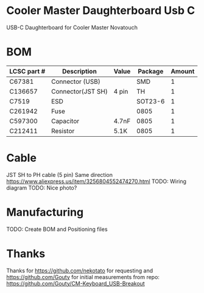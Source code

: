 # Cooler Master Daughterboard Usb C
USB-C Daughterboard for Cooler Master Novatouch

# BOM

| LCSC part # | Description        | Value | Package  | Amount |
| ----------- | ------------------ | ----- | -------- | ------ |
| C67381      | Connector (USB)    |       | SMD      | 1      |
| C136657     | Connector(JST SH)  | 4 pin | TH       | 1      |
| C7519       | ESD              |       | SOT23-6  | 1      |
| C261942     | Fuse             |       | 0805     | 1      |
| C597300     | Capacitor        | 4.7nF | 0805     | 1      |
| C212411     | Resistor         | 5.1K  | 0805     | 1      |

# Cable
JST SH to PH cable (5 pin) Same direction
https://www.aliexpress.us/item/3256804552474270.html
TODO: Wiring diagram
TODO: Nice photo?

# Manufacturing
TODO: Create BOM and Positioning files

# Thanks
Thanks for https://github.com/nekotato for requesting and https://github.com/Gouty for initial measurements from repo: https://github.com/Gouty/CM-Keyboard_USB-Breakout
